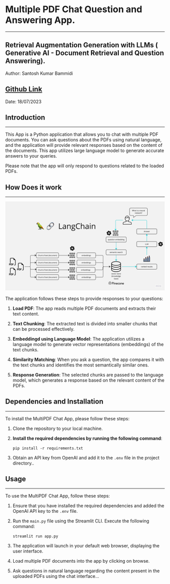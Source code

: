 

# Multiple PDF Chat Question and Answering App.
----------------------------------------------

## Retrieval Augmentation Generation with LLMs ( Generative AI - Document Retrieval and Question Answering).

Author: Santosh Kumar Bammidi

[Github Link](https://github.com/santoshbammidi07/querry_multiple_docs_using_langchains_llms.git)
-
Date: 18/07/2023

## Introduction
----------------
This App is a Python application that allows you to chat with multiple PDF documents. You can ask questions about the PDFs using natural language, and the application will provide relevant responses based on the content of the documents. This app utilizes large language model to generate accurate answers to your queries.

Please note that the app will only respond to questions related to the loaded PDFs.

## How Does it work 
--------------------

![MultiPDF Chat App Diagram](./docs/PDF-LangChain.jpg)

The application follows these steps to provide responses to your questions:

1. **Load PDF**: The app reads multiple PDF documents and extracts their text content.

2. **Text Chunking**: The extracted text is divided into smaller chunks that can be processed effectively.

3. **Embeddingd using Language Model**: The application utilizes a language model to generate vector representations (embeddings) of the text chunks.

4. **Similarity Matching**: When you ask a question, the app compares it with the text chunks and identifies the most semantically similar ones.

5. **Response Generation**: The selected chunks are passed to the language model, which generates a response based on the relevant content of the PDFs.

## Dependencies and Installation
----------------------------------
To install the MultiPDF Chat App, please follow these steps:

1. Clone the repository to your local machine.

2. **Install the required dependencies by running the following command**:
   ```
   pip install -r requirements.txt
   ```

3. Obtain an API key from OpenAI and add it to the `.env` file in the project directory..

## Usage
-----------
To use the MultiPDF Chat App, follow these steps:

1. Ensure that you have installed the required dependencies and added the OpenAI API key to the `.env` file.

2. Run the `main.py` file using the Streamlit CLI. Execute the following command:
   ```
   streamlit run app.py
   ```

3. The application will launch in your default web browser, displaying the user interface.

4. Load multiple PDF documents into the app by clicking on browse.

5. Ask questions in natural language regarding the content present in the uploaded PDFs using the chat interface...
